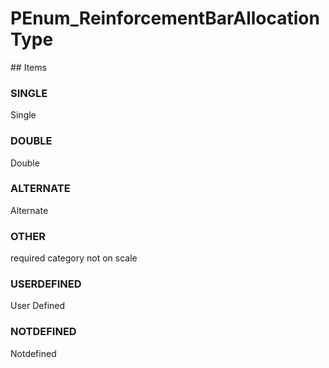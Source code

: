 # PEnum_ReinforcementBarAllocationType

<!-- end of definition -->## Items

### SINGLE
Single

### DOUBLE
Double

### ALTERNATE
Alternate

### OTHER
required category not on scale

### USERDEFINED
User Defined

### NOTDEFINED
Notdefined
